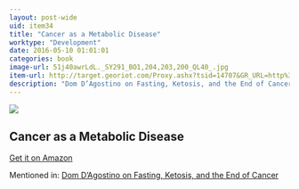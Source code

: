```yaml
---
layout: post-wide
uid: item34
title: "Cancer as a Metabolic Disease"
worktype: "Development"
date: 2016-05-10 01:01:01
categories: book
image-url: 51j40awrLdL._SY291_BO1,204,203,200_QL40_.jpg
item-url: http://target.georiot.com/Proxy.ashx?tsid=14707&GR_URL=http%3A%2F%2Fwww.amazon.com%2FCancer-Metabolic-Disease-Management-Prevention%2Fdp%2F0470584920%2F
description: "Dom D’Agostino on Fasting, Ketosis, and the End of Cancer"
---
```

<a href="http://target.georiot.com/Proxy.ashx?tsid=14707&GR_URL=http%3A%2F%2Fwww.amazon.com%2FCancer-Metabolic-Disease-Management-Prevention%2Fdp%2F0470584920%2F" target="blank"><img src="../../../../img/thumbs/51j40awrLdL._SY291_BO1,204,203,200_QL40_.jpg" class="prod-img"></a>
<h2>Cancer as a Metabolic Disease</h2>
<p><a href="http://target.georiot.com/Proxy.ashx?tsid=14707&GR_URL=http%3A%2F%2Fwww.amazon.com%2FCancer-Metabolic-Disease-Management-Prevention%2Fdp%2F0470584920%2F" target="blank">Get it on Amazon</a><p>
<p>Mentioned in: <a href="http://fourhourworkweek.com/2015/11/03/dominic-dagostino/" target="blank">Dom D’Agostino on Fasting, Ketosis, and the End of Cancer</a></p>
